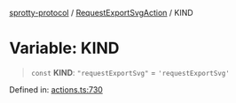 
[sprotty-protocol](../globals) / [RequestExportSvgAction](../Namespace.RequestExportSvgAction) / KIND

# Variable: KIND

> `const` **KIND**: `"requestExportSvg"` = `'requestExportSvg'`

Defined in: [actions.ts:730](https://github.com/eclipse-sprotty/sprotty/blob/f9b2433481cc27a1ac0c92d525a92039ae7f6c76/packages/sprotty-protocol/src/actions.ts#L730)
